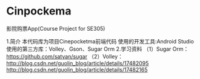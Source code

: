 # Cinpockema
影院购票App(Course Project for SE305)

1.简介
本代码库为项目Cinepocketma前端代码
使用的开发工具:Android Studio
使用的第三方库：Volley、Gson、Sugar Orm
2.学习资料
（1）Sugar Orm：https://github.com/satyan/sugar
（2）Volley：http://blog.csdn.net/guolin_blog/article/details/17482095
             http://blog.csdn.net/guolin_blog/article/details/17482165
